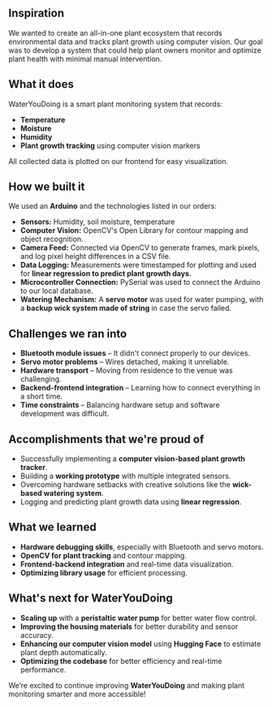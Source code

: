 ## Inspiration
We wanted to create an all-in-one plant ecosystem that records environmental data and tracks plant growth using computer vision. Our goal was to develop a system that could help plant owners monitor and optimize plant health with minimal manual intervention.

## What it does
WaterYouDoing is a smart plant monitoring system that records:
- **Temperature**
- **Moisture**
- **Humidity**
- **Plant growth tracking** using computer vision markers

All collected data is plotted on our frontend for easy visualization.

## How we built it
We used an **Arduino** and the technologies listed in our orders:
- **Sensors:** Humidity, soil moisture, temperature
- **Computer Vision:** OpenCV's Open Library for contour mapping and object recognition.
- **Camera Feed:** Connected via OpenCV to generate frames, mark pixels, and log pixel height differences in a CSV file.
- **Data Logging:** Measurements were timestamped for plotting and used for **linear regression to predict plant growth days**.
- **Microcontroller Connection:** PySerial was used to connect the Arduino to our local database.
- **Watering Mechanism:** A **servo motor** was used for water pumping, with a **backup wick system made of string** in case the servo failed.

## Challenges we ran into
- **Bluetooth module issues** – It didn't connect properly to our devices.
- **Servo motor problems** – Wires detached, making it unreliable.
- **Hardware transport** – Moving from residence to the venue was challenging.
- **Backend-frontend integration** – Learning how to connect everything in a short time.
- **Time constraints** – Balancing hardware setup and software development was difficult.

## Accomplishments that we're proud of
- Successfully implementing a **computer vision-based plant growth tracker**.
- Building a **working prototype** with multiple integrated sensors.
- Overcoming hardware setbacks with creative solutions like the **wick-based watering system**.
- Logging and predicting plant growth data using **linear regression**.

## What we learned
- **Hardware debugging skills**, especially with Bluetooth and servo motors.
- **OpenCV for plant tracking** and contour mapping.
- **Frontend-backend integration** and real-time data visualization.
- **Optimizing library usage** for efficient processing.

## What's next for WaterYouDoing
- **Scaling up** with a **peristaltic water pump** for better water flow control.
- **Improving the housing materials** for better durability and sensor accuracy.
- **Enhancing our computer vision model** using **Hugging Face** to estimate plant depth automatically.
- **Optimizing the codebase** for better efficiency and real-time performance.

We’re excited to continue improving **WaterYouDoing** and making plant monitoring smarter and more accessible!
